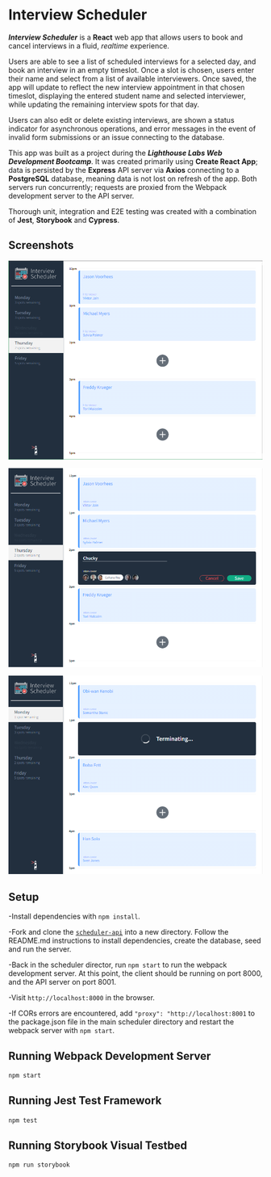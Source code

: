 # Interview Scheduler

**_Interview Scheduler_** is a **React** web app that allows users to book and cancel interviews in a fluid, _realtime_ experience.

Users are able to see a list of scheduled interviews for a selected day, and book an interview in an empty timeslot. Once a slot is chosen, users enter their name and select from a list of available interviewers. Once saved, the app will update to reflect the new interview appointment in that chosen timeslot, displaying the entered student name and selected interviewer, while updating the remaining interview spots for that day.

Users can also edit or delete existing interviews, are shown a status indicator for asynchronous operations, and error messages in the event of invalid form submissions or an issue connecting to the database.

This app was built as a project during the **_Lighthouse Labs Web Development Bootcamp_**. It was created primarily using **Create React App**; data is persisted by the **Express** API server via **Axios** connecting to a **PostgreSQL** database, meaning data is not lost on refresh of the app. Both servers run concurrently; requests are proxied from the Webpack development server to the API server.

Thorough unit, integration and E2E testing was created with a combination of **Jest**, **Storybook** and **Cypress**.

## Screenshots

!["Display daily interview slots"](https://github.com/JesseGiles/scheduler/blob/master/docs/show-daily-appointments.PNG?raw=true)

!["Booking new interview"](https://github.com/JesseGiles/scheduler/blob/master/docs/book-new-appointment.PNG?raw=true)

!["Async status message when deleting an interview"](https://github.com/JesseGiles/scheduler/blob/master/docs/async-deleting-appointment.PNG?raw=true)

## Setup

-Install dependencies with `npm install`.

-Fork and clone the [`scheduler-api`](https://github.com/lighthouse-labs/scheduler-api) into a new directory. Follow the README.md instructions to install dependencies, create the database, seed and run the server.

-Back in the scheduler director, run `npm start` to run the webpack development server. At this point, the client should be running on port 8000, and the API server on port 8001.

-Visit `http://localhost:8000` in the browser.

-If CORs errors are encountered, add `"proxy": "http://localhost:8001` to the package.json file in the main scheduler directory and restart the webpack server with `npm start`.

## Running Webpack Development Server

```sh
npm start
```

## Running Jest Test Framework

```sh
npm test
```

## Running Storybook Visual Testbed

```sh
npm run storybook
```
